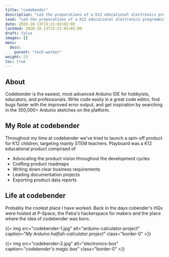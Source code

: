 ```yaml
---
title: "codebender"
description: "Led the preparations of a K12 educational electronics programming product along with its Kickstarter campaign."
lead: "Led the preparations of a K12 educational electronics programming product along with its Kickstarter campaign."
date: 2020-10-13T15:21:01+02:00
lastmod: 2020-10-13T15:21:01+02:00
draft: false
images: []
menu:
  docs:
    parent: "tech-worker"
weight: 23
toc: true
---
```

## About

Codebender is the easiest, most advanced Arduino IDE for hobbyists, educators, and professionals. Write code easily in a great code editor, find bugs faster with the improved error output, and get inspiration by searching in the 350,000+ Arduino sketches on the platform.


## My Role at codebender

Throughout my time at codebender we've tried to launch a spin-off product for K12 children,  targeting mainly STEM teachers. Playboard was a K12 educational product comprised of

* Advocating the product vision throughout the development cycles
* Crafting product roadmaps
* Writing down clear business requirements
* Leading documentation projects
* Exporting product data reports

## Life at codebender

Probably the coolest place I have worked. Back in the days cobender's HQs were hosted at P-Space, the Patra's hackerspace for makers and the place where the idea of codebender was born.

{{< img src="codebender-1.jpg" alt="arduino-calculator-project" caption="<em>My Arduino halfish-calculator project</em>" class="border-0" >}}

{{< img src="codebender-2.jpg" alt="electronics-box" caption="<em>codebender's magic box</em>" class="border-0" >}}
